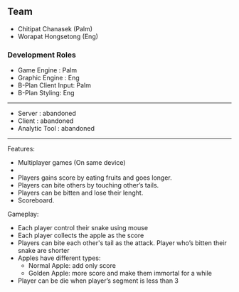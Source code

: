## Team
- Chitipat Chanasek (Palm)
- Worapat Hongsetong (Eng)


### Development Roles
- Game Engine : Palm
- Graphic Engine : Eng
- B-Plan Client Input: Palm
- B-Plan Styling: Eng
- -------------------------
- Server : abandoned
- Client : abandoned
- Analytic Tool : abandoned



---------------------------

Features:
- Multiplayer games (On same device)
- 
- Players gains score by eating fruits and goes longer.
- Players can bite others by touching other’s tails.
- Players can be bitten and lose their lenght.
- Scoreboard.

Gameplay:
- Each player control their snake using mouse
- Each player collects the apple as the score
- Players can bite each other's tail as the attack. Player who’s bitten their snake are shorter
- Apples have different types:
  - Normal Apple: add only score
  - Golden Apple: more score and make them immortal for a while
- Player can be die when player’s segment is less than 3
